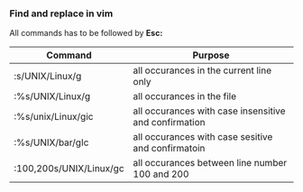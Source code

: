### Find and replace in vim
All commands has to be followed by **Esc:**

| Command | Purpose | 
|-------|-------|
|:s/UNIX/Linux/g |all occurances in the current line only |
|:%s/UNIX/Linux/g|all occurances in the file|
|:%s/unix/Linux/gic|all occurances with case insensitive and confirmation|
|:%s/UNIX/bar/gIc|all occurances with case sesitive and confirmatoin|
|:100,200s/UNIX/Linux/gc|all occurances between line number 100 and 200|